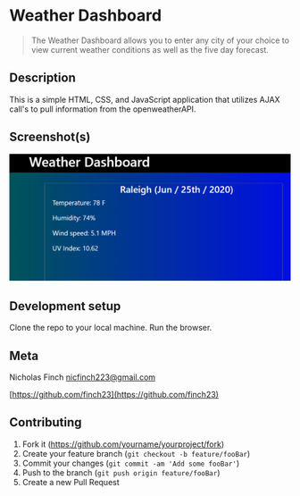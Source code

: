 # Weather Dashboard
> The Weather Dashboard allows you to enter any city of your choice to view current weather conditions as well as the five day forecast.


## Description
This is a simple HTML, CSS, and JavaScript application that utilizes AJAX call's to pull information from the openweatherAPI.

## Screenshot(s)
<img src='./images/Capture.PNG' alt='screenshot'>

## Development setup

Clone the repo to your local machine. Run the browser.

## Meta

Nicholas Finch
nicfinch223@gmail.com


[https://github.com/finch23](https://github.com/finch23)

## Contributing

1. Fork it (<https://github.com/yourname/yourproject/fork>)
2. Create your feature branch (`git checkout -b feature/fooBar`)
3. Commit your changes (`git commit -am 'Add some fooBar'`)
4. Push to the branch (`git push origin feature/fooBar`)
5. Create a new Pull Request
